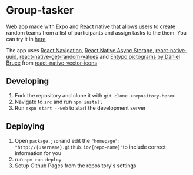 # Group-tasker

Web app made with Expo and React native that allows users to create random teams from a list of participants and assign tasks to the them. You can try it in [here](https://attepee.github.io/group-tasker/) 

The app uses [React Navigation](https://reactnavigation.org/), [React Native Async Storage](https://react-native-async-storage.github.io/async-storage/), [react-native-uuid](https://www.npmjs.com/package/react-native-uuid), [react-native-get-random-values](https://www.npmjs.com/package/react-native-get-random-values) and [Entypo pictograms by Daniel Bruce](http://entypo.com/) from [react-native-vector-icons](https://www.npmjs.com/package/react-native-vector-icons)

## Developing

1. Fork the repository and clone it with `git clone <repository-here>`
2. Navigate to `src` and run `npm install`
3. Run `expo start --web` to start the development server

## Deploying 

1. Open `package.json`and edit the  `"homepage": "http://{username}.github.io/{repo-name}"`to include correct information for you
2. run `npm run deploy`
3. Setup Github Pages from the repository's settings
